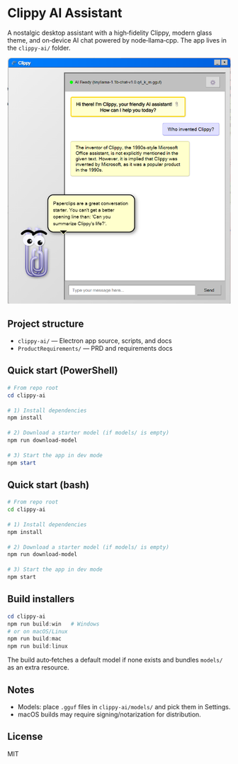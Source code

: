 # Clippy AI Assistant 

A nostalgic desktop assistant with a high‑fidelity Clippy, modern glass theme, and on‑device AI chat powered by node‑llama‑cpp. The app lives in the `clippy-ai/` folder.

<!-- Screenshot placeholder: replace src with your image path -->
<p align="center">
  <img src="clippy-ai/docs/screenshot.png" alt="Clippy AI Assistant" width="640" />
</p>

## Project structure
- `clippy-ai/` — Electron app source, scripts, and docs
- `ProductRequirements/` — PRD and requirements docs

## Quick start (PowerShell)
```powershell
# From repo root
cd clippy-ai

# 1) Install dependencies
npm install

# 2) Download a starter model (if models/ is empty)
npm run download-model

# 3) Start the app in dev mode
npm start
```

## Quick start (bash)
```bash
# From repo root
cd clippy-ai

# 1) Install dependencies
npm install

# 2) Download a starter model (if models/ is empty)
npm run download-model

# 3) Start the app in dev mode
npm start
```

## Build installers
```powershell
cd clippy-ai
npm run build:win   # Windows
# or on macOS/Linux
npm run build:mac
npm run build:linux
```
The build auto‑fetches a default model if none exists and bundles `models/` as an extra resource.

## Notes
- Models: place `.gguf` files in `clippy-ai/models/` and pick them in Settings.
- macOS builds may require signing/notarization for distribution.

## License
MIT
